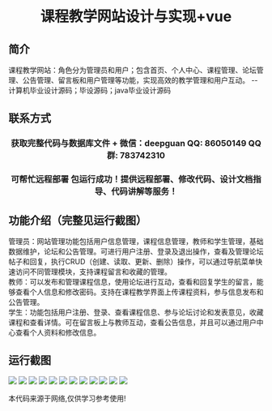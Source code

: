 <p><h1 align="center">课程教学网站设计与实现+vue</h1></p>

## 简介
课程教学网站：角色分为管理员和用户；包含首页、个人中心、课程管理、论坛管理、公告管理、留言板和用户管理等功能，实现高效的教学管理和用户互动。    --计算机毕业设计源码；毕设源码；java毕业设计源码


## 联系方式
<p><h3 align="center">获取完整代码与数据库文件 + 微信：deepguan QQ: 86050149 QQ群: 783742310</h3></p>
<p><h3 align="center">可帮忙远程部署 包运行成功！提供远程部署、修改代码、设计文档指导、代码讲解等服务！</h3></p>

## 功能介绍（完整见运行截图）
管理员：网站管理功能包括用户信息管理，课程信息管理，教师和学生管理，基础数据维护，论坛和公告管理。可进行用户注册、登录及退出操作，查看及管理论坛帖子和回复，执行CRUD（创建、读取、更新、删除）操作，可以通过导航菜单快速访问不同管理模块，支持课程留言和收藏的管理。  
教师：可以发布和管理课程信息，使用论坛进行互动，查看和回复学生的留言，能够查看个人信息和修改密码。支持在课程教学界面上传课程资料，参与信息发布和公告管理。  
学生：功能包括用户注册、登录、查看课程信息、参与论坛讨论和发表意见，收藏课程和查看详情。可在留言板上与教师互动，查看公告信息，并且可以通过用户中心查看个人资料和修改信息。


## 运行截图
![](img/001.jpg)
![](img/002.jpg)
![](img/003.jpg)
![](img/004.jpg)
![](img/005.jpg)
![](img/006.jpg)
![](img/007.jpg)
![](img/008.jpg)
![](img/009.jpg)
![](img/010.jpg)
![](img/011.jpg)
![](img/012.jpg)

<p>本代码来源于网络,仅供学习参考使用!</p>

